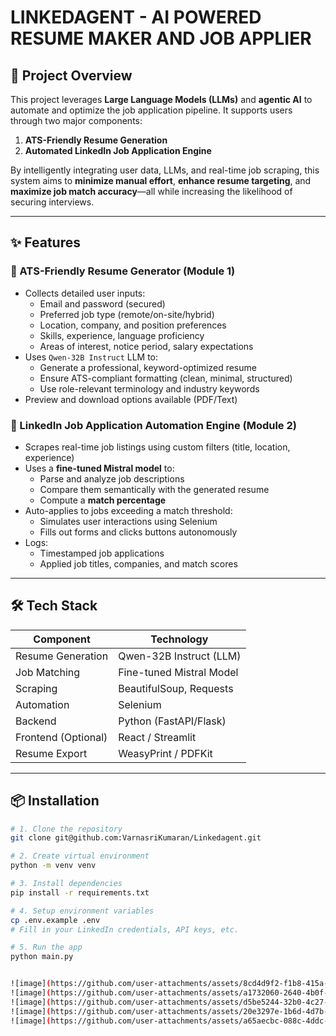 # LINKEDAGENT - AI POWERED RESUME MAKER AND JOB APPLIER 


## 🚀 Project Overview

This project leverages **Large Language Models (LLMs)** and **agentic AI** to automate and optimize the job application pipeline. It supports users through two major components:

1. **ATS-Friendly Resume Generation**
2. **Automated LinkedIn Job Application Engine**

By intelligently integrating user data, LLMs, and real-time job scraping, this system aims to **minimize manual effort**, **enhance resume targeting**, and **maximize job match accuracy**—all while increasing the likelihood of securing interviews.

---

## ✨ Features

### 📄 ATS-Friendly Resume Generator (Module 1)
- Collects detailed user inputs:
  - Email and password (secured)
  - Preferred job type (remote/on-site/hybrid)
  - Location, company, and position preferences
  - Skills, experience, language proficiency
  - Areas of interest, notice period, salary expectations
- Uses `Qwen-32B Instruct` LLM to:
  - Generate a professional, keyword-optimized resume
  - Ensure ATS-compliant formatting (clean, minimal, structured)
  - Use role-relevant terminology and industry keywords
- Preview and download options available (PDF/Text)

### 🤖 LinkedIn Job Application Automation Engine (Module 2)
- Scrapes real-time job listings using custom filters (title, location, experience)
- Uses a **fine-tuned Mistral model** to:
  - Parse and analyze job descriptions
  - Compare them semantically with the generated resume
  - Compute a **match percentage**
- Auto-applies to jobs exceeding a match threshold:
  - Simulates user interactions using Selenium
  - Fills out forms and clicks buttons autonomously
- Logs:
  - Timestamped job applications
  - Applied job titles, companies, and match scores

---

## 🛠 Tech Stack

| Component        | Technology                 |
|------------------|----------------------------|
| Resume Generation | Qwen-32B Instruct (LLM)    |
| Job Matching     | Fine-tuned Mistral Model   |
| Scraping         | BeautifulSoup, Requests    |
| Automation       | Selenium                   |
| Backend          | Python (FastAPI/Flask)     |
| Frontend (Optional) | React / Streamlit       |
| Resume Export    | WeasyPrint / PDFKit        |

---

## 📦 Installation
```bash
# 1. Clone the repository
git clone git@github.com:VarnasriKumaran/Linkedagent.git

# 2. Create virtual environment
python -m venv venv

# 3. Install dependencies
pip install -r requirements.txt

# 4. Setup environment variables
cp .env.example .env
# Fill in your LinkedIn credentials, API keys, etc.

# 5. Run the app
python main.py


![image](https://github.com/user-attachments/assets/8cd4d9f2-f1b8-415a-a1b1-da03a1a6348e)
![image](https://github.com/user-attachments/assets/a1732060-2640-4b0f-a631-c2a19e33b9cc)
![image](https://github.com/user-attachments/assets/d5be5244-32b0-4c27-bcf7-f4ea1d26881d)
![image](https://github.com/user-attachments/assets/20e3297e-1b6d-4d7b-9698-a20e347c5d60)
![image](https://github.com/user-attachments/assets/a65aecbc-088c-4ddc-a448-77d2f9ba93f3)




